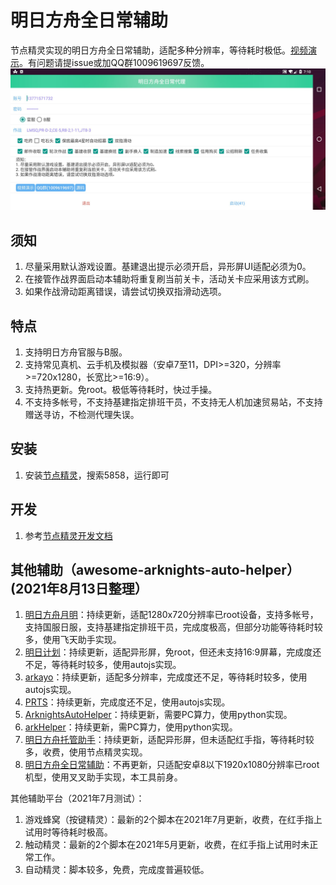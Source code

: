 # 明日方舟全日常辅助

节点精灵实现的明日方舟全日常辅助，适配多种分辨率，等待耗时极低。[视频演示](https://www.bilibili.com/video/BV1gJ411p7Ck)。有问题请提issue或加QQ群1009619697反馈。
![](./flameshot.jpg)

## 须知

1. 尽量采用默认游戏设置。基建退出提示必须开启，异形屏UI适配必须为0。
1. 在接管作战界面启动本辅助将重复刷当前关卡，活动关卡应采用该方式刷。
1. 如果作战滑动距离错误，请尝试切换双指滑动选项。

## 特点

1. 支持明日方舟官服与B服。
1. 支持常见真机、云手机及模拟器（安卓7至11，DPI>=320，分辨率>=720x1280，长宽比>=16:9）。
1. 支持热更新。免root。极低等待耗时，快过手操。
1. 不支持多帐号，不支持基建指定排班干员，不支持无人机加速贸易站，不支持赠送寻访，不检测代理失误。

## 安装

1. 安装[节点精灵](http://card.nspirit.cn/getApk)，搜索5858，运行即可

## 开发

1. 参考[节点精灵开发文档](http://www.nspirit.cn/api)

## 其他辅助（awesome-arknights-auto-helper）(2021年8月13日整理）

1. [明日方舟月明](https://www.aistool.com/)：持续更新，适配1280x720分辨率已root设备，支持多帐号，支持国服日服，支持基建指定排班干员，完成度极高，但部分功能等待耗时较多，使用飞天助手实现。
1. [明日计划](https://space.bilibili.com/271091178/video)：持续更新，适配异形屏，免root，但还未支持16:9屏幕，完成度还不足，等待耗时较多，使用autojs实现。
1. [arkayo](https://github.com/mslxl/arkayo)：持续更新，适配多分辨率，完成度还不足，等待耗时较多，使用autojs实现。
1. [PRTS](https://github.com/AgainstEntropy/PRTS)：持续更新，完成度还不足，使用autojs实现。
1. [ArknightsAutoHelper](https://github.com/ninthDevilHAUNSTER/ArknightsAutoHelper)：持续更新，需要PC算力，使用python实现。
1. [arkHelper](https://github.com/MangetsuC/arkHelper)：持续更新，需PC算力，使用python实现。
1. [明日方舟托管助手](https://www.bilibili.com/video/BV1kA41147HA)：持续更新，适配异形屏，但未适配红手指，等待耗时较多，收费，使用节点精灵实现。
1. [明日方舟全日常辅助](https://github.com/tkkcc/arknights/tree/xxzhushou)：不再更新，只适配安卓8以下1920x1080分辨率已root机型，使用叉叉助手实现，本工具前身。

其他辅助平台（2021年7月测试）：

1. 游戏蜂窝（按键精灵）：最新的2个脚本在2021年7月更新，收费，在红手指上试用时等待耗时极高。
1. 触动精灵：最新的2个脚本在2021年5月更新，收费，在红手指上试用时未正常工作。
1. 自动精灵：脚本较多，免费，完成度普遍较低。
